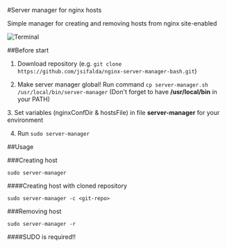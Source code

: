 #Server manager for nginx hosts

Simple manager for creating and removing hosts from nginx site-enabled

![Terminal](http://projects.jsifalda.name/server-manager/screens/terminal.png "Terminal")

##Before start
1. Download repository (e.g. `git clone https://github.com/jsifalda/nginx-server-manager-bash.git`)

2. Make server manager global! Run command `cp server-manager.sh /usr/local/bin/server-manager` (Don't forget to have **/usr/local/bin** in your PATH)

3. Set variables (nginxConfDir & hostsFile) in file **server-manager** for your environment

4. Run `sudo server-manager`

##Usage

###Creating host

	sudo server-manager

####Creating host with cloned repository

	sudo server-manager -c <git-repo>

###Removing host

	sudo server-manager -r

####SUDO is required!!